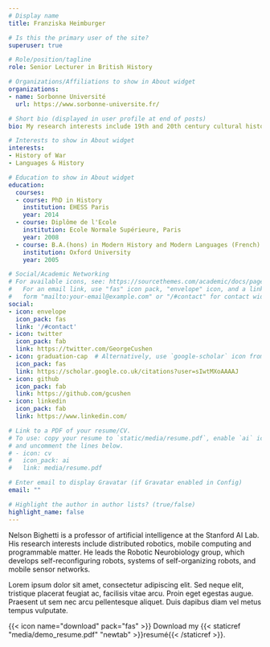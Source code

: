 ```yaml
---
# Display name
title: Franziska Heimburger

# Is this the primary user of the site?
superuser: true

# Role/position/tagline
role: Senior Lecturer in British History

# Organizations/Affiliations to show in About widget
organizations:
- name: Sorbonne Université
  url: https://www.sorbonne-universite.fr/

# Short bio (displayed in user profile at end of posts)
bio: My research interests include 19th and 20th century cultural history of military conflicts and language policy in military coalitions.

# Interests to show in About widget
interests:
- History of War
- Languages & History

# Education to show in About widget
education:
  courses:
  - course: PhD in History
    institution: EHESS Paris
    year: 2014
  - course: Diplôme de l'Ecole
    institution: Ecole Normale Supérieure, Paris
    year: 2008
  - course: B.A.(hons) in Modern History and Modern Languages (French)
    institution: Oxford University
    year: 2005

# Social/Academic Networking
# For available icons, see: https://sourcethemes.com/academic/docs/page-builder/#icons
#   For an email link, use "fas" icon pack, "envelope" icon, and a link in the
#   form "mailto:your-email@example.com" or "/#contact" for contact widget.
social:
- icon: envelope
  icon_pack: fas
  link: '/#contact'
- icon: twitter
  icon_pack: fab
  link: https://twitter.com/GeorgeCushen
- icon: graduation-cap  # Alternatively, use `google-scholar` icon from `ai` icon pack
  icon_pack: fas
  link: https://scholar.google.co.uk/citations?user=sIwtMXoAAAAJ
- icon: github
  icon_pack: fab
  link: https://github.com/gcushen
- icon: linkedin
  icon_pack: fab
  link: https://www.linkedin.com/

# Link to a PDF of your resume/CV.
# To use: copy your resume to `static/media/resume.pdf`, enable `ai` icons in `params.toml`, 
# and uncomment the lines below.
# - icon: cv
#   icon_pack: ai
#   link: media/resume.pdf

# Enter email to display Gravatar (if Gravatar enabled in Config)
email: ""

# Highlight the author in author lists? (true/false)
highlight_name: false
---
```


Nelson Bighetti is a professor of artificial intelligence at the Stanford AI Lab. His research interests include distributed robotics, mobile computing and programmable matter. He leads the Robotic Neurobiology group, which develops self-reconfiguring robots, systems of self-organizing robots, and mobile sensor networks.

Lorem ipsum dolor sit amet, consectetur adipiscing elit. Sed neque elit, tristique placerat feugiat ac, facilisis vitae arcu. Proin eget egestas augue. Praesent ut sem nec arcu pellentesque aliquet. Duis dapibus diam vel metus tempus vulputate.

{{< icon name="download" pack="fas" >}} Download my {{< staticref "media/demo_resume.pdf" "newtab" >}}resumé{{< /staticref >}}.
